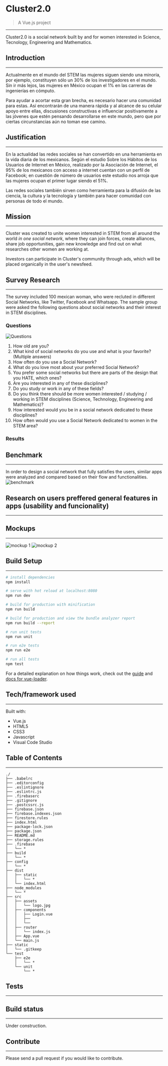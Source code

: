# Cluster2.0

> A Vue.js project
--------------------------------------------------------------------

Cluster2.0 is a social network built by and for women interested in Science, Tecnology, Engineering and Mathematics.

## Introduction

--------------------------------------------------------------------

Actualmente en el mundo del STEM las mujeres siguen siendo una minoría, por ejemplo, constituyen sólo un 30% de los investigadores en el mundo. Sin ir más lejos, las mujeres en México ocupan el 1% en las carreras de ingenierías en cómputo.

Para ayudar a acortar esta gran brecha, es necesario hacer una comunidad para estas. Así encontrarán de una manera rápida y al alcance de su celular apoyo entre ellas, discusiones constructivas e influenciar positivamente a las jóvenes que estén pensando desarrollarse en este mundo, pero que por ciertas circunstancias aún no toman ese camino.

## Justification

--------------------------------------------------------------------

En la actualidad las redes sociales se han convertido en una herramienta en la vida diaria de los mexicanos. Según el estudio Sobre los Hábitos de los Usuarios de Internet en México, realizado por la Asociación de Internet, el 95% de los mexicanos con acceso a internet cuentan con un perfil de Facebook; en cuestión de número de usuarios este estudio nos arroja que las mujeres ocupan el primer lugar siendo el 51%.

Las redes sociales también sirven como herramienta para la difusión de las ciencia, la cultura y la tecnología y también para hacer comunidad con personas de todo el mundo.

## Mission

--------------------------------------------------------------------

Cluster was created to unite women interested in STEM from all around the world *in one social network*, where they can join forces, create alliances, share job opportunities, gain new knowledge and find out on what researches other women are working at.

Investors can participate in Cluster's community through ads, which will be placed organically in the user's newsfeed.

## Survey Research

--------------------------------------------------------------------

The survey included 100 mexican woman, who were recluted in different Social Networks, like Twitter, Facebook and Whatsapp. The sample group were asked the following questions about social networks and their interest in STEM disciplines.

### Questions

![Questions](src/assets/survey.png)

1. How old are you?
2. What kind of social networks do you use and what is your favorite? (Multiple answers)
3. How often do you use a Social Network?
4. What do you love most about your preferred Social Network?
5. You prefer some social networks but there are parts of the design that you HATE, which ones?
6. Are you interested in any of these disciplines?
7. Do you study or work in any of these fields?
8. Do you think there should be more women interested / studying / working in STEM disciplines (Science, Technology, Engineering and Mathematics)?
9. How interested would you be in a social network dedicated to these disciplines?
10. How often would you use a Social Network dedicated to women in the STEM area?

### Results

## Benchmark

--------------------------------------------------------------------

In order to design a social network that fully satisfies the users, similar apps were analyzed and compared based on their flow and functionalities.
![benchmark](src/assets/benchmark.png)

## Research on users preffered general features in apps (usability and funcionality)

--------------------------------------------------------------------

## Mockups

--------------------------------------------------------------------

![mockup 1](src/assets/mockup1.png)
![mockup 2](src/assets/mockup2.jpeg)

## Build Setup

--------------------------------------------------------------------

``` bash
# install dependencies
npm install

# serve with hot reload at localhost:8080
npm run dev

# build for production with minification
npm run build

# build for production and view the bundle analyzer report
npm run build --report

# run unit tests
npm run unit

# run e2e tests
npm run e2e

# run all tests
npm test
```

For a detailed explanation on how things work, check out the [guide](http://vuejs-templates.github.io/webpack/) and [docs for vue-loader](http://vuejs.github.io/vue-loader).

## Tech/framework used

--------------------------------------------------------------------
Built with:

* Vue.js
* HTML5
* CSS3
* Javascript
* Visual Code Studio

## Table of Contents

--------------------------------------------------------------------

```text
./
├── .babelrc
├── .editorconfig
├── .eslintignore
├── .eslintrc.js
├── .firebaserc
├── .gitignore
├── .postcssrc.js
├── firebase.json
├── firebase.indexes.json
├── firestore.rules
├── index.html
├── package-lock.json
├── package.json
├── README.md
├── storage.rules
├── .firebase
│   └── *
├── build
│   └── *
├── config
│   └── *
├── dist
│   ├── static
│   │   └── * 
│   └── index.html
├── node_modules
│   └── *
├── src
│   ├── assets
│   │   └── logo.jpg
│   ├── components
│   │   ├── Login.vue
│   │   ├── 
│   │   └── 
│   ├── router
│   │   └── index.js
│   ├── App.vue
│   └── main.js
├── static
│   └── .gitkeep
└── test
    ├── e2e
    │   └── *
    └── unit
        └── *

```

## Tests

--------------------------------------------------------------------

## Build status

--------------------------------------------------------------------

Under construction.

## Contribute

--------------------------------------------------------------------

Please send a pull request if you would like to contribute.
